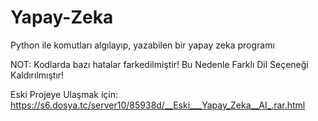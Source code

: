 # Yapay-Zeka
Python ile komutları algılayıp, yazabilen bir yapay zeka programı

NOT:
Kodlarda bazı hatalar farkedilmiştir! Bu Nedenle Farklı Dil Seçeneği Kaldırılmıştır!

Eski Projeye Ulaşmak için: https://s6.dosya.tc/server10/85938d/__Eski___Yapay_Zeka__AI_.rar.html
